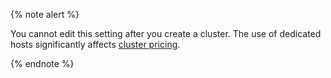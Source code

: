 {% note alert %}

You cannot edit this setting after you create a cluster. The use of dedicated hosts significantly affects [cluster pricing](../../../managed-kafka/pricing.md).

{% endnote %}


